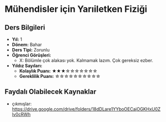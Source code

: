 # Mühendisler için Yarıiletken Fiziği

## Ders Bilgileri

- **Yıl:** 1
- **Dönem:** Bahar
- **Ders Tipi:** Zorunlu
- **Öğrenci Görüşleri:**
  - X: Bölümle çok alakası yok. Kalmamak lazım. Çok gereksiz ezber.
- **Yıldız Sayıları:**
  - **Kolaylık Puanı:** ★★★☆☆☆☆☆☆☆
  - **Gereklilik Puanı:** ☆☆☆☆☆☆☆☆☆☆


## Faydalı Olabilecek Kaynaklar

- çıkmışlar: https://drive.google.com/drive/folders/18dDLare1YYboOECajOGKHxU0Zlv0cRWh

